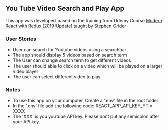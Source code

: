 ## You Tube Video Search and Play App

This app was developed based on the training from Udemy Course [Modern React with Redux [2019 Update]](https://www.udemy.com/react-redux/) taught by Stephen Grider

### User Stories

* User can search for Youtube videos using a searchbar
* The app should display 5 videos based on search term
* The User can change search term to get different videos
* The user should able to click on a video which will be played on a larger video player
* The user can select different video to play


### Notes

* To use this app on your computer, Create a '.env' file in the root folder
* In the '.env' file add the following code:
REACT_APP_API_KEY_YT = XXXX
* The 'XXX' is  you youtube API key. Please dont put any semicolon after your API key.